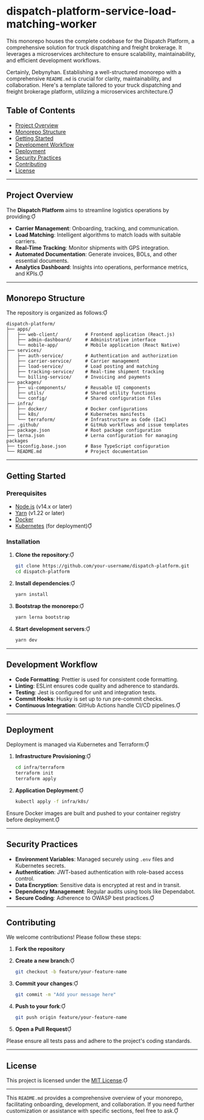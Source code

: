 # dispatch-platform-service-load-matching-worker
This monorepo houses the complete codebase for the Dispatch Platform, a comprehensive solution for truck dispatching and freight brokerage. It leverages a microservices architecture to ensure scalability, maintainability, and efficient development workflows.

Certainly, Debynyhan. Establishing a well-structured monorepo with a comprehensive `README.md` is crucial for clarity, maintainability, and collaboration. Here's a template tailored to your truck dispatching and freight brokerage platform, utilizing a microservices architecture.


## **Table of Contents**

- [Project Overview](#project-overview)
- [Monorepo Structure](#monorepo-structure)
- [Getting Started](#getting-started)
- [Development Workflow](#development-workflow)
- [Deployment](#deployment)
- [Security Practices](#security-practices)
- [Contributing](#contributing)
- [License](#license)

---

## **Project Overview**

The **Dispatch Platform** aims to streamline logistics operations by providing:

- **Carrier Management**: Onboarding, tracking, and communication.
- **Load Matching**: Intelligent algorithms to match loads with suitable carriers.
- **Real-Time Tracking**: Monitor shipments with GPS integration.
- **Automated Documentation**: Generate invoices, BOLs, and other essential documents.
- **Analytics Dashboard**: Insights into operations, performance metrics, and KPIs.

---

## **Monorepo Structure**

The repository is organized as follows:

```
dispatch-platform/
├── apps/
│   ├── web-client/          # Frontend application (React.js)
│   ├── admin-dashboard/     # Administrative interface
│   └── mobile-app/          # Mobile application (React Native)
├── services/
│   ├── auth-service/        # Authentication and authorization
│   ├── carrier-service/     # Carrier management
│   ├── load-service/        # Load posting and matching
│   ├── tracking-service/    # Real-time shipment tracking
│   └── billing-service/     # Invoicing and payments
├── packages/
│   ├── ui-components/       # Reusable UI components
│   ├── utils/               # Shared utility functions
│   └── config/              # Shared configuration files
├── infra/
│   ├── docker/              # Docker configurations
│   ├── k8s/                 # Kubernetes manifests
│   └── terraform/           # Infrastructure as Code (IaC)
├── .github/                 # GitHub workflows and issue templates
├── package.json             # Root package configuration
├── lerna.json               # Lerna configuration for managing packages
├── tsconfig.base.json       # Base TypeScript configuration
└── README.md                # Project documentation
```

---

## **Getting Started**

### **Prerequisites**

- [Node.js](https://nodejs.org/) (v14.x or later)
- [Yarn](https://yarnpkg.com/) (v1.22 or later)
- [Docker](https://www.docker.com/)
- [Kubernetes](https://kubernetes.io/) (for deployment)

### **Installation**

1. **Clone the repository**:

   ```bash
   git clone https://github.com/your-username/dispatch-platform.git
   cd dispatch-platform
   ```

2. **Install dependencies**:

   ```bash
   yarn install
   ```

3. **Bootstrap the monorepo**:

   ```bash
   yarn lerna bootstrap
   ```

4. **Start development servers**:

   ```bash
   yarn dev
   ```

---

## **Development Workflow**

- **Code Formatting**: Prettier is used for consistent code formatting.
- **Linting**: ESLint ensures code quality and adherence to standards.
- **Testing**: Jest is configured for unit and integration tests.
- **Commit Hooks**: Husky is set up to run pre-commit checks.
- **Continuous Integration**: GitHub Actions handle CI/CD pipelines.

---

## **Deployment**

Deployment is managed via Kubernetes and Terraform:

1. **Infrastructure Provisioning**:

   ```bash
   cd infra/terraform
   terraform init
   terraform apply
   ```

2. **Application Deployment**:

   ```bash
   kubectl apply -f infra/k8s/
   ```


Ensure Docker images are built and pushed to your container registry before deployment.

---

## **Security Practices**

- **Environment Variables**: Managed securely using `.env` files and Kubernetes secrets.
- **Authentication**: JWT-based authentication with role-based access control.
- **Data Encryption**: Sensitive data is encrypted at rest and in transit.
- **Dependency Management**: Regular audits using tools like Dependabot.
- **Secure Coding**: Adherence to OWASP best practices.

---

## **Contributing**

We welcome contributions! Please follow these steps:

1. **Fork the repository**
2. **Create a new branch**:

   ```bash
   git checkout -b feature/your-feature-name
   ```

3. **Commit your changes**:

   ```bash
   git commit -m "Add your message here"
   ```

4. **Push to your fork**:

   ```bash
   git push origin feature/your-feature-name
   ```

5. **Open a Pull Request**

Please ensure all tests pass and adhere to the project's coding standards.

---

## **License**

This project is licensed under the [MIT License](LICENSE).

---

This `README.md` provides a comprehensive overview of your monorepo, facilitating onboarding, development, and collaboration. If you need further customization or assistance with specific sections, feel free to ask. 
